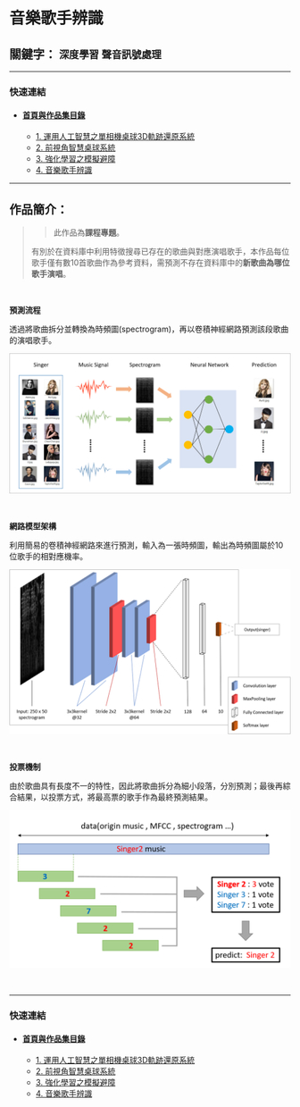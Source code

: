 # 音樂歌手辨識 

## 關鍵字： `深度學習` `聲音訊號處理`

---

### 快速連結
  - #### [首頁與作品集目錄](../README.md)
      - [1. 運用人工智慧之單相機桌球3D軌跡還原系統](../work_1/README.md)
      - [2. 前視角智慧桌球系統](../work_2/README.md)
      - [3. 強化學習之模擬避障](../work_3/README.md)
      - [4. 音樂歌手辨識](../work_4/README.md)
    
---

## 作品簡介：

> >此作品為**課程專題**。
> 
> 有別於在資料庫中利用特徵搜尋已存在的歌曲與對應演唱歌手，本作品每位歌手僅有數10首歌曲作為參考資料，需預測不存在資料庫中的**新歌曲為哪位歌手演唱**。


<br>

**預測流程**

透過將歌曲拆分並轉換為時頻圖(spectrogram)，再以卷積神經網路預測該段歌曲的演唱歌手。

![image](pic/snapshot_work4.png)

<br>

**網路模型架構**

利用簡易的卷積神經網路來進行預測，輸入為一張時頻圖，輸出為時頻圖屬於10位歌手的相對應機率。

![image](pic/model.png)

<br>

**投票機制**

由於歌曲具有長度不一的特性，因此將歌曲拆分為細小段落，分別預測；最後再綜合結果，以投票方式，將最高票的歌手作為最終預測結果。

![image](pic/voting.png)

<br>

---

### 快速連結
  - #### [首頁與作品集目錄](../README.md)
      - [1. 運用人工智慧之單相機桌球3D軌跡還原系統](../work_1/README.md)
      - [2. 前視角智慧桌球系統](../work_2/README.md)
      - [3. 強化學習之模擬避障](../work_3/README.md)
      - [4. 音樂歌手辨識](../work_4/README.md)